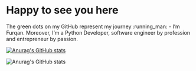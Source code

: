 <p align="center"><h1>Happy to see you here</h1> The green dots on my GitHub represent my journey :running_man: - I’m Furqan. Moreover, I’m a Python Developer, software engineer by profession and entrepreneur by passion. 
</p>

[![Anurag's GitHub stats](https://github-readme-stats.vercel.app/api?username=furqaan1232)](https://github.com/anuraghazra/github-readme-stats)

![Anurag's GitHub stats](https://github-readme-stats.vercel.app/api?username=furqaan1232&show_icons=true)
